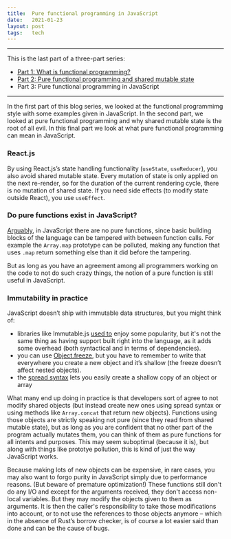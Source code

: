 ```yaml
---
title:  Pure functional programming in JavaScript
date:   2021-01-23
layout: post
tags:   tech
---
```


---

This is the last part of a three-part series:

- [Part 1: What is functional programming?](/blog/2021/01/23/functional-programming.html)
- [Part 2: Pure functional programming and shared mutable state](/blog/2021/01/23/pure-functional-programming-and-shared-mutable-state.html)
- Part 3: Pure functional programming in JavaScript

---

In the first part of this blog series, we looked at the functional programmimg style with some examples given in JavaScript. In the second part, we looked at pure functional programming and why shared mutable state is the root of all evil. In this final part we look at what pure functional programming can mean in JavaScript.


### React.js

By using React.js’s state handling functionality (`useState`, `useReducer`), you also avoid shared mutable state. Every mutation of state is only applied on the next re-render, so for the duration of the current rendering cycle, there is no mutation of shared state. If you need side effects (to modify state outside React), you use `useEffect`.


### Do pure functions exist in JavaScript?

[Arguably](https://hackernoon.com/do-pure-functions-exist-in-javascript-b128ed5f0ed2), in JavaScript there are no pure functions, since basic building blocks of the language can be tampered with between function calls. For example the `Array.map` prototype can be polluted, making any function that uses `.map` return something else than it did before the tampering.

But as long as you have an agreement among all programmers working on the code to not do such crazy things, the notion of a pure function is still useful in JavaScript.


### Immutability in practice

JavaScript doesn’t ship with immutable data structures, but you might think of:

- libraries like Immutable.js [used to](https://github.com/immutable-js/immutable-js/issues/1689) enjoy some popularity, but it's not the same thing as having support built right into the language, as it adds some overhead (both syntactical and in terms of dependencies).
- you can use [Object.freeze](https://developer.mozilla.org/en-US/docs/Web/JavaScript/Reference/Global_Objects/Object/freeze), but you have to remember to write that everywhere you create a new object and it’s shallow (the freeze doesn’t affect nested objects).
- the [spread syntax](https://developer.mozilla.org/en-US/docs/Web/JavaScript/Reference/Operators/Spread_syntax) lets you easily create a shallow copy of an object or array

What many end up doing in practice is that developers sort of agree to not modify shared objects (but instead create new ones using spread syntax or using methods like `Array.concat` that return new objects). Functions using those objects are strictly speaking not pure (since they read from shared mutable state), but as long as you are confident that no other part of the program actually mutates them, you can think of them as pure functions for all intents and purposes. This may seem suboptimal (because it is), but along with things like prototye pollution, this is kind of just the way JavaScript works.

Because making lots of new objects can be expensive, in rare cases, you may also want to forgo purity in JavaScript simply due to performance reasons. (But beware of premature optimization!) These functions still don't do any I/O and except for the arguments received, they don't access non-local variables. But they may modify the objects given to them as arguments. It is then the caller's responsibility to take those modifications into account, or to not use the references to those objects anymore – which in the absence of Rust’s borrow checker, is of course a lot easier said than done and can be the cause of bugs.